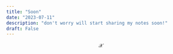 ```yaml
---
title: "Soon"
date: "2023-07-11"
description: "don't worry will start sharing my notes soon!"
draft: False 
---
```

$$\mathcal{X}$$
